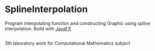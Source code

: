 # SplineInterpolation
Program interpolating function and constructing Graphic using spline interpolation.
Build with [JavaFX](http://www.oracle.com/technetwork/java/javase/overview/javafx-overview-2158620.html)
##
3th laboratory work for Computational Mathematics subject
